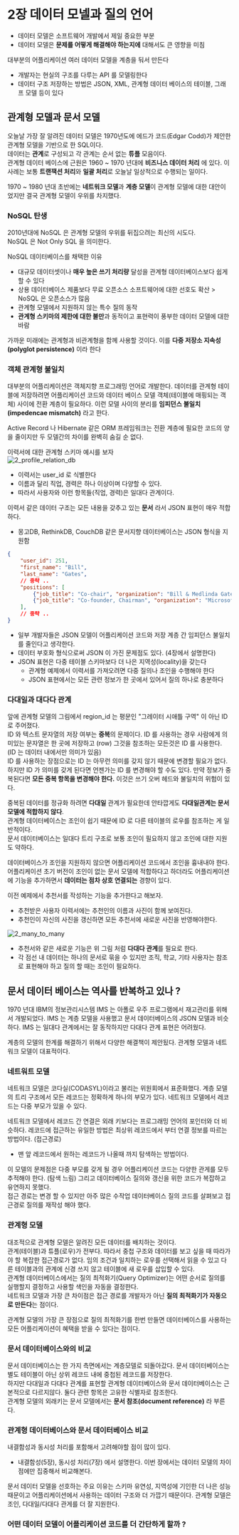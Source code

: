# 2장 데이터 모넬과 질의 언어 

- 데이터 모델은 소프트웨어 개발에서 제일 중요한 부분
- 데이터 모델은 **문제를 어떻게 해결해야 하는지에** 대해서도 큰 영향을 미침 
  
대부분의 어플리케이션 여러 데이터 모델을 계층을 둬서 만든다 
- 개발자는 현실의 구조를 다루는 API 를 모델링한다 
- 데이터 구조 저장하는 방법은 JSON, XML, 관계형 데이터 베이스의 테이블, 그래프 모델 등이 있다 
  
## 관계형 모델과 문서 모델 

오늘날 가장 잘 알려진 데이터 모델은 1970년도에 에드가 코드(Edgar Codd)가 제안한 관계형 모델을 기반으로 한 SQL이다.  
데이터는 **관계**로 구성되고 각 관계는 순서 없는 **튜플** 모음이다.  
관계형 데이터 베이스에 근원은 1960 ~ 1970 년대에 **비즈니스 데이터 처리** 에 있다. 이 사례는 보통 **트랜잭션 처리**와 **일괄 처리**로 오늘날 일상적으로 수행되는 일이다.  

1970 ~ 1980 년대 초반에는 **네트워크 모델**과 **계층 모델**이 관계형 모델에 대한 대안이었지만 결국 관계형 모델이 우위를 차지했다.  


### NoSQL 탄생 
2010년대에 NoSQL 은 관계형 모델의 우위를 뒤집으려는 최신의 시도다.  
NoSQL 은 Not Only SQL 을 의미한다.  
  
NoSQL 데이터베이스를 채택한 이유 
- 대규모 데이터셋이나 **매우 높은 쓰기 처리량** 달성을 관계형 데이터베이스보다 쉽게 할 수 있다  
- 상용 데이터베이스 제품보다 무료 오픈소스 소프트웨어에 대한 선호도 확산 > NoSQL 은 오픈소스가 많음 
- 관계형 모델에서 지원하지 않는 특수 질의 동작 
- **관계형 스키마의 제한에 대한 불만**과 동적이고 표현력이 풍부한 데이터 모델에 대한 바람 

가까운 미래에는 관계형과 비관계형을 함께 사용할 것이다. 이를 **다중 저장소 지속성(polyglot persistence)**  이라 한다  

### 객체 관계형 불일치 
대부분의 어플리케이션은 객체지향 프로그래밍 언어로 개발한다. 데이터를 관계형 테이블에 저장하려면 어플리케이션 코드와 데이터 베이스 모델 객체(테이블에 매핑되는 객체) 사이에 전환 계층이 필요하다. 이런 모델 사이의 분리를 **임피던스 불일치(impedencae mismatch)** 라고 한다.  
  
Active Record 나 Hibernate 같은 ORM 프레임워크는 전환 계층에 필요한 코드의 양을 줄이지만 두 모델간의 차이를 완벽히 숨길 순 없다. 
  
이력서에 대한 관계형 스키마 예시를 보자  
![2_profile_relation_db](images/2_profile_relation_db.jpeg)
- 이력서는 user_id 로 식별한다 
- 이름과 달리 직업, 경력은 하나 이상이며 다양할 수 있다.
- 따라서 사용자와 이런 항목들(직업, 경력)은 일대다 관계이다.

이력서 같은 데이터 구조는 모든 내용을 갖추고 있는 **문서** 라서 JSON 표현이 매우 적합하다.  
- 몽고DB, RethinkDB, CouchDB 같은 문서지향 데이터베이스는 JSON 형식을 지원함  
```json
{
    "user_id": 251,
    "first_name": "Bill",
    "last_name": "Gates",
    // 중략 .. 
    "positions": [
        {"job_title": "Co-chair", "organization": "Bill & Medlinda Gates Foundation"},
        {"job_title": "Co-founder, Chairman", "organization": "Microsoft"}
    ],
    // 중략 ..
}
```
- 일부 개발자들은 JSON 모델이 어플리케이션 코드와 저장 계층 간 임피던스 불일치를 줄인다고 생각한다.
- 데이터 부호화 형식으로써 JSON 이 가진 문제점도 있다. (4장에서 설명한다)
- JSON 표현은 다중 테이블 스키마보다 더 나은 지역성(locality)을 갖는다 
    * 관계형 예제에서 이력서를 가져오려면 다중 질의나 조인을 수행해야 한다 
    * JSON 표현에서는 모든 관련 정보가 한 곳에서 있어서 질의 하나로 충분하다 

### 다대일과 대다다 관계 
앞에 관계형 모델의 그림에서 region_id 는 평문인 "그레이터 시애틀 구역" 이 아닌 ID 로 주어졌다.  
ID 와 텍스트 문자열의 저장 여부는 **중복**의 문제이다. ID 를 사용하는 경우 사람에게 의미있는 문자열은 한 곳에 저장하고 (row) 그것을 참조하는 모든것은 ID 를 사용한다. (ID 는 데이터 내에서만 의미가 있음)  
ID 를 사용하는 장점으로는 ID 는 아무런 의미를 갖지 않기 때문에 변경할 필요가 없다.  
하지만 ID 가 의미를 갖게 된다면 언젠가는 ID 를 변경해야 할 수도 있다. 만약 정보가 중복된다면 **모든 중복 항목을 변경해야 한다.** 이것은 쓰기 오버 헤드와 불일치의 위험이 있다.  
  
중복된 데이터를 정규화 하려면 **다대일** 관계가 필요한데 안타깝게도 **다대일관계는 문서모델에 적합하지 않다**.  
관계형 데이터베이스는 조인이 쉽기 때문에 ID 로 다른 테이블의 로우를 참조하는 게 일반적이다.  
문서 데이터베이스는 일대다 트리 구조로 보통 조인이 필요하지 않고 조인에 대한 지원도 약하다.  

데이터베이스가 조인을 지원하지 않으면 어플리케이션 코드에서 조인을 흉내내야 한다.  
어플리케이션 초기 버전이 조인이 없는 문서 모델에 적합하다고 하더라도 어플리케이션에 기능을 추가하면서 **데이터는 점차 상호 연결되는** 경향이 있다.  
  
이전 예제에서 추천서를 작성하는 기능을 추가한다고 해보자.  
- 추천받은 사용자 이력서에는 추천인의 이름과 사진이 함께 보여진다.
- 추천인이 자신의 사진을 갱신하면 모든 추천서에 새로운 사진을 반영해야한다.

![2_many_to_many](images/2_many_to_many.jpeg)
- 추천서와 같은 새로운 기능은 위 그림 처럼 **다대다 관계**를 필요로 한다.
- 각 점선 내 데이터는 하나의 문서로 묶을 수 있지만 조직, 학교, 기타 사용자는 참조로 표현해야 하고 질의 할 때는 조인이 필요하다. 

## 문서 데이터 베이스는 역사를 반복하고 있나 ? 
1970 년대 IBM의 정보관리시스템 IMS 는 아폴로 우주 프로그램에서 재고관리를 위해서 개발되었다. 
IMS 는 계층 모델을 사용했고 문서 데이터베이스의 JSON 모델과 비슷하다. 
IMS 는 일대다 관계에서는 잘 동작하지만 다대다 관계 표현은 어려웠다.  

계층의 모델의 한계를 해결하기 위해서 다양한 해결책이 제안됬다. 관계형 모델과 네트워크 모델이 대표적이다.  

### 네트워트 모델 
네트워크 모델은 코다실(CODASYL)이라고 불리는 위원회에서 표준화했다. 
계층 모델의 트리 구조에서 모든 레코드는 정확하게 하나의 부모가 있다.
네트워크 모델에서 레코드는 다중 부모가 있을 수 있다. 

네트워크 모델에서 레코드 간 연결은 외래 키보다는 프로그래밍 언어의 포인터와 더 비슷하다. 
레코드에 접근하는 유일한 방법은 최상위 레코드에서 부터 연결 정보를 따르는 방법이다. (접근경로) 
- 맨 앞 레코드에서 원하는 레코드가 나올때 까지 탐색하는 방법이다.  

이 모델의 문제점은 다중 부모를 갖게 될 경우 어플리케이션 코드는 다양한 관게를 모두 추적해야 한다. (탐색 느림)
그리고 데이터베이스 질의와 갱신을 위한 코드가 복잡하고 유연하지 못했다.  
접근 경로는 변경 할 수 있지만 아주 많은 수작업 데이터베이스 질의 코드를 살펴보고 접근경로 질의를 재작성 해야 했다.  

### 관계형 모델 
대조적으로 관계형 모델은 알려진 모든 데이터를 배치하는 것이다.  
관계(테이블)과 튜플(로우)가 전부다. 따라서 중첩 구조와 데이터를 보고 싶을 때 따라가야 할 복잡한 접근경로가 없다.
임의 조건과 일치하는 로우를 선택해서 읽을 수 있고 다른 테이블과의 관계에 신경 쓰지 않고 테이블에 새 로우를 삽입할 수 있다.  
관계형 데이터베이스에서는 질의 최적화기(Query Optimizer)는 어떤 순서로 질의를 실행할지 결정하고 사용할 색인을 자동을 결정한다.  
네트워크 모델과 가장 큰 차이점은 접근 경로를 개발자가 아닌 **질의 최적화기가 자동으로 만든다**는 점이다.  
  
관계형 모델의 가장 큰 장점으로 질의 최적화기를 한번 만들면 데이터베이스를 사용하는 모든 어플리케이션이 혜택을 받을 수 있다는 점이다.  

### 문서 데이터베이스와의 비교 
문서 데이터베이스는 한 가지 측면에서는 계층모델로 되돌아갔다. 문서 데이터베이스는 별도 테이블이 아닌 상위 레코드 내에 중첩된 레코드를 저장한다.  
하지만 다대일과 다대다 관계를 표현할 관계형 데이터베이스와 문서 데이터베이스는 근본적으로 다르지않다. 둘다 관련 항목은 고유한 식별자로 참조한다.  
관계형 모델의 외래키는 문서 모델에서는 **문서 참조(document reference)** 라 부른다.  


### 관계형 데이터베이스와 문서 데이터베이스 비교 
내결함성과 동시성 처리를 포함해서 고려해야할 점이 많이 있다. 
- 내결함성(5장), 동시성 처리(7장) 에서 설명한다.
이번 장에서는 데이터 모델의 차이점에만 집중해서 비교해본다.  
  
문서 데이터 모델을 선호하는 주요 이유는 스키마 유연성, 지역성에 기인한 더 나은 성능 때문이고 어플리케이션에서 사용하는 데이터 구조와 더 가깝기 때문이다. 
관계형 모델은 조인, 다대일/다대다 관게를 더 잘 지원한다.  

### 어떤 데이터 모델이 어플리케이션 코드를 더 간단하게 할까 ?  
